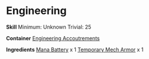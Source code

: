 <!-- TITLE: Temporary Mech Armor Recharge -->
<!-- SUBTITLE:  -->
# Engineering
**Skill**
Minimum: Unknown
Trivial: 25

**Container**
[Engineering Accoutrements](engineering-accoutrements)

**Ingredients**
[Mana Battery](mana-battery) x 1
[Temporary Mech Armor](temporary-mech-armor) x 1